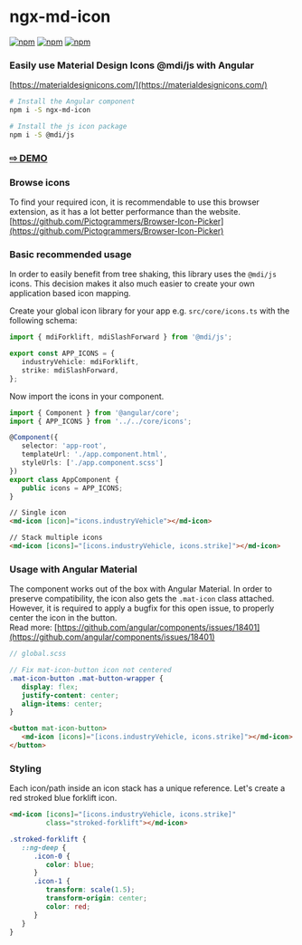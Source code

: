 # ngx-md-icon
[![npm](https://img.shields.io/npm/v/ngx-md-icon.svg)](https://www.npmjs.com/package/ngx-md-icon)
[![npm](https://img.shields.io/npm/dm/ngx-md-icon.svg)](https://www.npmjs.com/package/ngx-md-icon)
[![npm](https://img.shields.io/librariesio/release/npm/ngx-md-icon)](https://www.npmjs.com/package/ngx-md-icon)

### Easily use Material Design Icons @mdi/js with Angular

[https://materialdesignicons.com/](https://materialdesignicons.com/)

```sh
# Install the Angular component
npm i -S ngx-md-icon

# Install the js icon package
npm i -S @mdi/js
```

### <a href="https://btxtiger.github.io/ngx-md-icon/" target="_blank">⇨ DEMO</a>

### Browse icons

To find your required icon, it is recommendable to use this browser extension,
as it has a lot better performance than the website.<br>
[https://github.com/Pictogrammers/Browser-Icon-Picker](https://github.com/Pictogrammers/Browser-Icon-Picker)

### Basic recommended usage

In order to easily benefit from tree shaking, this library uses the `@mdi/js` icons.
This decision makes it also much easier to create your own application based icon mapping.

Create your global icon library for your app
e.g. `src/core/icons.ts` with the following schema:

```ts
import { mdiForklift, mdiSlashForward } from '@mdi/js';

export const APP_ICONS = {
   industryVehicle: mdiForklift,
   strike: mdiSlashForward,
};
```

Now import the icons in your component.

```ts
import { Component } from '@angular/core';
import { APP_ICONS } from '../../core/icons';

@Component({
   selector: 'app-root',
   templateUrl: './app.component.html',
   styleUrls: ['./app.component.scss']
})
export class AppComponent {
   public icons = APP_ICONS;
}
```

```html
// Single icon
<md-icon [icon]="icons.industryVehicle"></md-icon>

// Stack multiple icons
<md-icon [icons]="[icons.industryVehicle, icons.strike]"></md-icon>
```

### Usage with Angular Material

The component works out of the box with Angular Material. In order to preserve compatibility, the icon also gets
the `.mat-icon` class attached.
However, it is required to apply a bugfix for this open issue, to properly center the icon in the button.<br>
Read more: [https://github.com/angular/components/issues/18401](https://github.com/angular/components/issues/18401)

```scss
// global.scss

// Fix mat-icon-button icon not centered
.mat-icon-button .mat-button-wrapper {
   display: flex;
   justify-content: center;
   align-items: center;
}
```

```html
<button mat-icon-button>
   <md-icon [icons]="[icons.industryVehicle, icons.strike]"></md-icon>
</button>
```

### Styling
Each icon/path inside an icon stack has a unique reference. Let's create a red stroked blue forklift icon.
```html
<md-icon [icons]="[icons.industryVehicle, icons.strike]" 
         class="stroked-forklift"></md-icon>
```
```scss
.stroked-forklift {
   ::ng-deep {
      .icon-0 {
         color: blue;
      }
      .icon-1 {
         transform: scale(1.5);
         transform-origin: center;
         color: red;
      }  
   }
}
```
